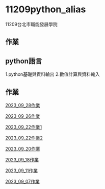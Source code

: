# 11209python_alias

11209台北市職能發展學院
## 作業

## python語言
1.python基礎與資料輸出
2.數值計算與資料輸入

## 作業

[2023_09_28作業](https://github.com/aliasting/11209python_alias/blob/main/lesson12_2%E4%BD%9C%E6%A5%AD.py)

[2023_09_26作業](https://github.com/aliasting/11209python_alias/blob/main/20230926%E4%BD%9C%E6%A5%AD.ipynb)

[2023_09_22作業1](https://github.com/aliasting/11209python_alias/blob/main/lesson8_%E4%BD%9C%E6%A5%AD.ipynb)

[2023_09_22作業2](https://github.com/aliasting/11209python_alias/blob/main/lesson9_3%E4%BD%9C%E6%A5%AD.ipynb)

[2023_09_20作業](https://github.com/aliasting/11209python_alias/blob/main/lesson7_2.ipynb)

[2023_09_18作業](https://github.com/aliasting/11209python_alias/blob/main/lesson6_2.ipynb)

[2023_09_11作業](https://github.com/aliasting/11209python_alias/tree/main/2023_09_11%E4%BD%9C%E6%A5%AD)

[2023_09_07作業](https://github.com/aliasting/11209python_alias/tree/main/2023_09_07%E4%BD%9C%E6%A5%AD)

